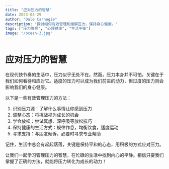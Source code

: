 ```yaml
---
title: "应对压力的智慧"
date: 2023-04-29
author: "Dale Carnegie"
description: "探讨如何有效管理和缓解压力，保持身心健康。"
tags: ["压力管理", "心理健康", "生活平衡"]
image: "/ocean-3.jpg"
---
```


# 应对压力的智慧

在现代快节奏的生活中，压力似乎无处不在。然而，压力本身并不可怕，关键在于我们如何看待和应对它。适度的压力可以成为我们前进的动力，但过度的压力则会影响我们的身心健康。

以下是一些有效管理压力的方法：

1. 识别压力源：了解什么事情让你感到压力
2. 调整心态：将挑战视为成长的机会
3. 学会放松：尝试冥想、深呼吸等放松技巧
4. 保持健康的生活方式：规律作息，均衡饮食，适度运动
5. 寻求支持：与朋友倾诉，必要时寻求专业帮助

记住，生活中总会有起起落落，关键是保持平和的心态，用积极的方式应对压力。

让我们一起学习管理压力的智慧，在忙碌的生活中找到内心的平静。相信只要我们掌握了正确的方法，就能将压力转化为成长的动力！
